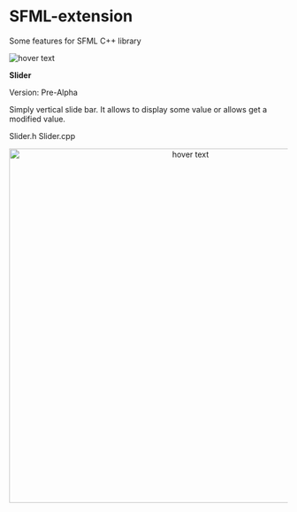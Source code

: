 # SFML-extension
Some features for SFML C++ library
<p></p>
<img src="https://img.shields.io/badge/C++-17 | SFML-blue" title="hover text">

<b>Slider</b>

Version: Pre-Alpha

Simply vertical slide bar. It allows to display some value or allows get a modified value.

Slider.h
Slider.cpp


<p align="center">
  <img src="https://i.imgur.com/ImUQIkV.gif" width="640" title="hover text">
</p>

